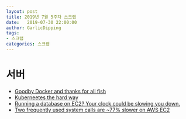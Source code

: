 ```yaml
---
layout: post
title: 2019년 7월 5주차 스크랩
date:   2019-07-30 22:00:00
author: GarlicDipping
tags:
- 스크랩
categories: 스크랩
---
```


# 서버

- [Goodby Docker and thanks for all fish](https://technodrone.blogspot.com/2019/02/goodbye-docker-and-thanks-for-all-fish.html)
- [Kuberneetes the hard way](https://github.com/kelseyhightower/kubernetes-the-hard-way)
- [Running a database on EC2? Your clock could be slowing you down.](https://heap.io/blog/engineering/clocksource-aws-ec2-vdso)
- [Two frequently used system calls are ~77% slower on AWS EC2](https://blog.packagecloud.io/eng/2017/03/08/system-calls-are-much-slower-on-ec2/)
